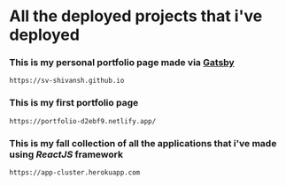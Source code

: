 # All the deployed projects that i've deployed
### This is my personal portfolio page made via [Gatsby](https://www.gatsbyjs.com/)
```
https://sv-shivansh.github.io
```

### This is my first portfolio page
```
https://portfolio-d2ebf9.netlify.app/
```

### This is my fall collection of all the applications that i've made using *ReactJS* framework
```
https://app-cluster.herokuapp.com
```
